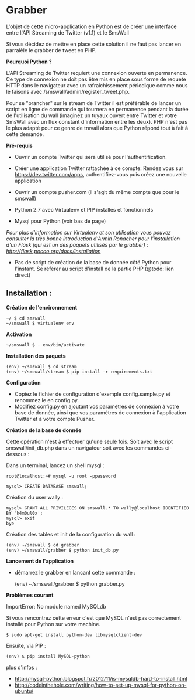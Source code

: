 Grabber
=======

L'objet de cette micro-application en Python est de créer une interface entre l'API Streaming de Twitter (v1.1) et le SmsWall

Si vous décidez de mettre en place cette solution il ne faut pas lancer en parralèle le grabber de tweet en PHP.

__Pourquoi Python ?__

L'API Streaming de Twitter requiert une connexion ouverte en permanence. Ce type de connexion ne doit pas être mis en place sous forme de requete HTTP dans le navigateur avec un rafraichissement périodique comme nous le faisons avec /smswall/admin/register_tweet.php.

Pour se "brancher" sur le stream de Twitter il est préférable de lancer un script en ligne de commande qui tournera en permanence pendant la durée de l'utilisation du wall (imaginez un tuyaux ouvert entre Twitter et votre SmsWall avec un flux constant d'information entre les deux). PHP n'est pas le plus adapté pour ce genre de travail alors que Python répond tout à fait à cette demande.

__Pré-requis__

- Ouvrir un compte Twitter qui sera utilisé pour l'authentification.

- Créer une application Twitter rattachée à ce compte: Rendez vous sur https://dev.twitter.com/apps, authentifiez-vous puis créez une nouvelle application

- Ouvrir un compte pusher.com (il s'agit du même compte que pour le smswall)

- Python 2.7 avec Virtualenv et PIP installés et fonctionnels

- Mysql pour Python (voir bas de page)

_Pour plus d'information sur Virtualenv et son utilisation vous pouvez consulter la très bonne introduction d'Armin Ronacher pour l'installation d'un Flask (qui est un des paquets utilisés par le grabber) : http://flask.pocoo.org/docs/installation_

- Pas de script de création de la base de donnée côté Python pour l'instant. Se référer au script d'install de la partie PHP (@todo: lien direct)


Installation :
--------------

__Création de l'environnement__


    ~/ $ cd smswall
    ~/smswall $ virtualenv env


__Activation__


    ~/smswall $ . env/bin/activate


__Installation des paquets__

    (env) ~/smswall $ cd stream
    (env) ~/smswall/stream $ pip install -r requirements.txt


__Configuration__

- Copiez le fichier de configuration d'exemple config.sample.py et renommez le en config.py.
- Modifiez config.py en ajoutant vos paramètres de connexion à votre base de donnée, ainsi que vos paramètres de connexion à l'application Twitter et à votre compte Pusher.

__Création de la base de donnée__

Cette opération n'est à effectuer qu'une seule fois. Soit avec le script smswall/init_db.php dans un navigateur soit avec les commandes ci-dessous :

Dans un terminal, lancez un shell mysql :

	root@localhost:~# mysql -u root -ppassword

	mysql> CREATE DATABASE smswall;

Création du user wally :

	mysql> GRANT ALL PRIVILEGES ON smswall.* TO wally@localhost IDENTIFIED BY 'k4m0ul0x';
	mysql> exit
	bye

Création des tables et init de la configuration du wall :

	(env) ~/smswall $ cd grabber
	(env) ~/smswall/grabber $ python init_db.py


__Lancement de l'application__

- démarrez le grabber en lancant cette commande :

    (env) ~/smswall/grabber $ python grabber.py


__Problèmes courant__

ImportError: No module named MySQLdb

Si vous rencontrez cette erreur c'est que MySQL n'est pas correctement installé pour Python sur votre machine.

    $ sudo apt-get install python-dev libmysqlclient-dev

Ensuite, via PIP :

    (env) $ pip install MySQL-python

plus d'infos :

- http://mysql-python.blogspot.fr/2012/11/is-mysqldb-hard-to-install.html
- http://codeinthehole.com/writing/how-to-set-up-mysql-for-python-on-ubuntu/
